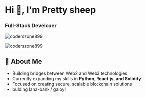 # Hi 👋, I'm Pretty sheep
### Full-Stack Developer 

<p align="left"> <img src="https://komarev.com/ghpvc/?username=coderszone899&label=Profile%20views&color=0e75b6&style=flat" alt="coderszone899" /> </p>

<p align="left"> <a href="https://github.com/ryo-ma/github-profile-trophy"><img src="https://github-profile-trophy.vercel.app/?username=coderszone899" alt="coderszone899" /></a> </p>

## 💼 About Me
- Building bridges between Web2 and Web3 technologies
- Currently expanding my skills in **Python, React.js, and Solidity**
- Focused on creating secure, scalable blockchain solutions
- bulding lana-bank / galoy!


